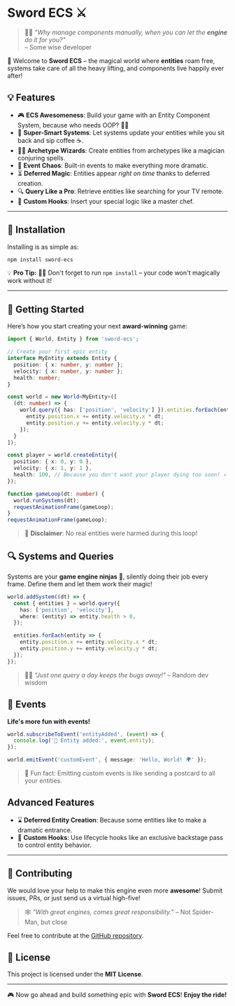 # Sword ECS ⚔️

> 🧙‍♂️ _"Why manage components manually, when you can let the **engine** do it for you?"_  
> – Some wise developer

🏰 Welcome to **Sword ECS** – the magical world where **entities** roam free, systems take care of all the heavy lifting, and components live happily ever after!

## 💡 Features

- 🎮 **ECS Awesomeness**: Build your game with an Entity Component System, because who needs OOP? 🤷‍♂️
- 🤖 **Super-Smart Systems**: Let systems update your entities while you sit back and sip coffee ☕.
- 🧙‍♀️ **Archetype Wizards**: Create entities from archetypes like a magician conjuring spells.
- 📡 **Event Chaos**: Built-in events to make everything more dramatic.
- ⏳ **Deferred Magic**: Entities appear *right on time* thanks to deferred creation.
- 🔍 **Query Like a Pro**: Retrieve entities like searching for your TV remote.
- 🍲 **Custom Hooks**: Insert your special logic like a master chef.

---

##  📓 Installation

Installing is as simple as:

```bash
npm install sword-ecs
```

💡 **Pro Tip:** 🧙‍♂️ Don't forget to run `npm install` – your code won't magically work without it!

---

## 🚀 Getting Started

Here’s how you start creating your next **award-winning** game:

```typescript
import { World, Entity } from 'sword-ecs';

// Create your first epic entity
interface MyEntity extends Entity {
  position: { x: number, y: number };
  velocity: { x: number, y: number };
  health: number;
}

const world = new World<MyEntity>([
  (dt: number) => {
    world.query({ has: ['position', 'velocity'] }).entities.forEach(entity => {
      entity.position.x += entity.velocity.x * dt;
      entity.position.y += entity.velocity.y * dt;
    });
  }
]);

const player = world.createEntity({
  position: { x: 0, y: 0 },
  velocity: { x: 1, y: 1 },
  health: 100, // Because you don't want your player dying too soon! 💀
});

function gameLoop(dt: number) {
  world.runSystems(dt);
  requestAnimationFrame(gameLoop);
}
requestAnimationFrame(gameLoop);
```

> 📜 **Disclaimer**: No real entities were harmed during this loop! 

## 🔍 Systems and Queries

Systems are your **game engine ninjas** 🥷, silently doing their job every frame. Define them and let them work their magic!

```typescript
world.addSystem((dt) => {
  const { entities } = world.query({
    has: ['position', 'velocity'],
    where: (entity) => entity.health > 0,
  });

  entities.forEach(entity => {
    entity.position.x += entity.velocity.x * dt;
    entity.position.y += entity.velocity.y * dt;
  });
});
```

> 🧑‍💻 _"Just one query a day keeps the bugs away!"_ – Random dev wisdom

## 🧠 Events

**Life's more fun with events!** 

```typescript
world.subscribeToEvent('entityAdded', (event) => {
  console.log('🚀 Entity added:', event.entity);
});

world.emitEvent('customEvent', { message: 'Hello, World! 🌍' });
```

> 💌 Fun fact: Emitting custom events is like sending a postcard to all your entities.

## Advanced Features

- ⌛ **Deferred Entity Creation**: Because some entities like to make a dramatic entrance.
- 🎫 **Custom Hooks**: Use lifecycle hooks like an exclusive backstage pass to control entity behavior.
---

## 🤝 Contributing

We would love your help to make this engine even more **awesome**! Submit issues, PRs, or just send us a virtual high-five!

> 🕸️ _"With great engines, comes great responsibility."_ – Not Spider-Man, but close

Feel free to contribute at the [GitHub repository]((https://github.com/f-irac-odes/-medievaljs-sword)).

## 📜 License

This project is licensed under the **MIT License**.

---

🎮 Now go ahead and build something epic with **Sword ECS**! **Enjoy the ride!**
```
